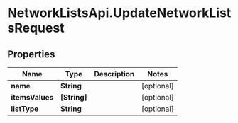 # NetworkListsApi.UpdateNetworkListsRequest

## Properties

Name | Type | Description | Notes
------------ | ------------- | ------------- | -------------
**name** | **String** |  | [optional] 
**itemsValues** | **[String]** |  | [optional] 
**listType** | **String** |  | [optional] 


